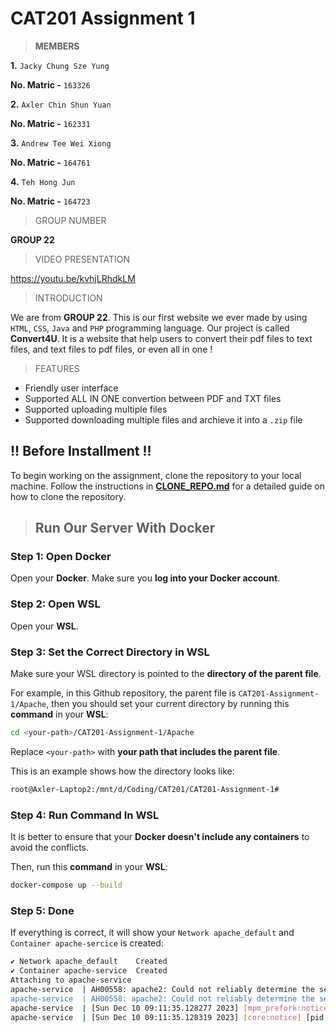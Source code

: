 # CAT201 Assignment 1
> **MEMBERS**

**1.** `Jacky Chung Sze Yung`

**No. Matric -** `163326`

**2.** `Axler Chin Shun Yuan`

**No. Matric -** `162331`

**3.** `Andrew Tee Wei Xiong`

**No. Matric -** `164761`

**4.** `Teh Hong Jun`

**No. Matric -** `164723`

> GROUP NUMBER

**GROUP 22**

> VIDEO PRESENTATION

https://youtu.be/kvhjLRhdkLM

> INTRODUCTION

We are from **GROUP 22**. This is our first website we ever made by using  `HTML`, `CSS`, `Java` and `PHP` programming language. Our project is called **Convert4U**. It is a website that help users to convert their pdf files to text files, and text files to pdf files, or even all in one !

> FEATURES
- Friendly user interface
- Supported ALL IN ONE convertion between PDF and TXT files
- Supported uploading multiple files
- Supported downloading multiple files and archieve it into a `.zip` file

## !! Before Installment !!
To begin working on the assignment, clone the repository to your local machine. Follow the instructions in [**CLONE_REPO.md**](CLONE_REPO.md) for a detailed guide on how to clone the repository.

> ## Run Our Server With Docker
### Step 1: Open Docker

Open your **Docker**. Make sure you **log into your Docker account**.

### Step 2: Open WSL

Open your **WSL**.

### Step 3: Set the Correct Directory in WSL

Make sure your WSL directory is pointed to the **directory of the parent file**.

For example, in this Github repository, the parent file is `CAT201-Assignment-1/Apache`, then you should set your current directory by running this **command** in your **WSL**:
```bash
cd <your-path>/CAT201-Assignment-1/Apache
```
Replace `<your-path>` with **your path that includes the parent file**.

This is an example shows how the directory looks like:
```bash
root@Axler-Laptop2:/mnt/d/Coding/CAT201/CAT201-Assignment-1#
```

### Step 4: Run Command In WSL

It is better to ensure that your **Docker doesn't include any containers** to avoid the conflicts.

Then, run this **command** in your **WSL**:
```bash
docker-compose up --build
```

### Step 5: Done
If everything is correct, it will show your `Network apache_default` and `Container apache-sercice` is created:
```bash
✔ Network apache_default    Created                                                                                                   0.1s 
✔ Container apache-service  Created                                                                                                   0.9s 
Attaching to apache-service
apache-service  | AH00558: apache2: Could not reliably determine the server's fully qualified domain name, using 172.20.0.2. Set the 'ServerName' directive globally to suppress this message
apache-service  | AH00558: apache2: Could not reliably determine the server's fully qualified domain name, using 172.20.0.2. Set the 'ServerName' directive globally to suppress this message
apache-service  | [Sun Dec 10 09:11:35.128277 2023] [mpm_prefork:notice] [pid 1] AH00163: Apache/2.4.57 (Debian) PHP/8.3.0 configured -- resuming normal operations
apache-service  | [Sun Dec 10 09:11:35.128319 2023] [core:notice] [pid 1] AH00094: Command line: 'apache2 -D FOREGROUND'
```
